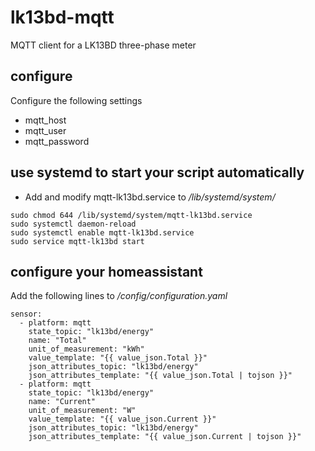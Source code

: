 # lk13bd-mqtt
MQTT client for a LK13BD three-phase meter

## configure

Configure the following settings
* mqtt_host
* mqtt_user
* mqtt_password

## use systemd to start your script automatically

* Add and modify mqtt-lk13bd.service to */lib/systemd/system/*
```
sudo chmod 644 /lib/systemd/system/mqtt-lk13bd.service
sudo systemctl daemon-reload
sudo systemctl enable mqtt-lk13bd.service
sudo service mqtt-lk13bd start
```

## configure your homeassistant 

Add the following lines to */config/configuration.yaml*
```
sensor:
  - platform: mqtt
    state_topic: "lk13bd/energy"
    name: "Total"
    unit_of_measurement: "kWh"
    value_template: "{{ value_json.Total }}"
    json_attributes_topic: "lk13bd/energy"
    json_attributes_template: "{{ value_json.Total | tojson }}"
  - platform: mqtt
    state_topic: "lk13bd/energy"
    name: "Current"
    unit_of_measurement: "W"
    value_template: "{{ value_json.Current }}"
    json_attributes_topic: "lk13bd/energy"
    json_attributes_template: "{{ value_json.Current | tojson }}"
```
